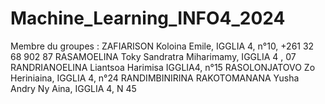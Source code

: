 # Machine_Learning_INFO4_2024
Membre du groupes :
  ZAFIARISON Koloina Emile, IGGLIA 4, n°10, +261 32 68 902 87
  RASAMOELINA Toky Sandratra Miharimamy, IGGLIA 4 , 07
  RANDRIANOELINA Liantsoa Harimisa IGGLIA4, n°15
  RASOLONJATOVO Zo Heriniaina, IGGLIA 4, n°24
  RANDIMBINIRINA RAKOTOMANANA Yusha Andry Ny Aina, IGGLIA 4, N 45
